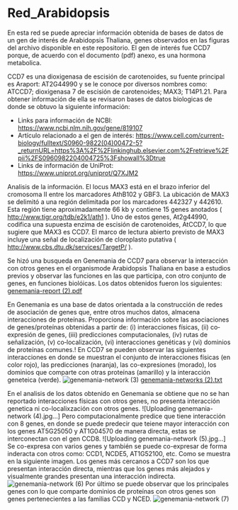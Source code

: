 # Red_Arabidopsis
En esta red se puede apreciar información obtenida de bases de datos de un gen de interés de Arabidopsis Thaliana, genes observados en las figuras del archivo disponible en este repositorio.
El gen de interés fue  CCD7 porque, de acuerdo con el documento (pdf) anexo, es una hormona metabolica. 

CCD7 es una dioxigenasa de escisión de carotenoides, su fuente principal es Araport: AT2G44990 y se le conoce por diversos nombres como: ATCCD7; dioxigenasa 7 de escisión de carotenoides; MAX3; T14P1.21.
Para obtener información de ella se revisaron bases de datos biologicas de donde se obtuvo la siguiente información:
- Links para información de NCBI: https://www.ncbi.nlm.nih.gov/gene/819107
- Artículo relacionado a el gen de interés: https://www.cell.com/current-biology/fulltext/S0960-9822(04)00472-5?_returnURL=https%3A%2F%2Flinkinghub.elsevier.com%2Fretrieve%2Fpii%2FS0960982204004725%3Fshowall%3Dtrue
- Links de información de UniProt: https://www.uniprot.org/uniprot/Q7XJM2

Analisis de la información.
El locus MAX3 está en el brazo inferior del cromosoma II entre los marcadores AthB102 y GBF3. La ubicación de MAX3 se delimitó a una región delimitada por los marcadores 442327 y 442610. Esta región tiene aproximadamente 66 kb y contiene 15 genes anotados ( http://www.tigr.org/tdb/e2k1/ath1 ). Uno de estos genes, At2g44990, codifica una supuesta enzima de escisión de carotenoides, AtCCD7, lo que sugiere que MAX3 es CCD7.
El marco de lectura abierto previsto de MAX3 incluye una señal de localización de cloroplasto putativa ( http://www.cbs.dtu.dk/services/TargetP/ ).

Se hizó una busqueda en Genemania de CCD7 para observar la interacción con otros genes en el organismode Arabidopsis Thaliana en base a estudios previos y observar las funciones en las que participa, con otro conjunto de genes, en funciones biolóicas. 
Los datos obtenidos fueron los siguientes: [genemania-report (2).pdf](https://github.com/Miroslava2082/Red_Arabidopsis/files/6722464/genemania-report.2.pdf)

En Genemania es una base de datos orientada a la construcción de redes de asociación de genes que, entre otros muchos datos, almacena interacciones de proteínas. Proporciona  información  sobre  las  asociaciones  de  genes/proteínas obtenidas a  partir  de: (i)  interacciones  físicas, (ii)  co‐expresión  de genes, (iii)  predicciones computacionales, (iv) rutas de señalización, (v) co‐localización, (vi) interacciones genéticas y (vi) dominios de proteínas comunes.!
En CCD7 se pueden observar las siguientes interacciones en donde se muestran el conjunto de interacciones físicas (en color rojo), las predicciones (naranja), las co-expresiones (morado), los dominios que comparte con otras proteínas (amarillo) y la interacción geneteica (verde).
![genemania-network (3)](https://user-images.githubusercontent.com/85301570/123563655-88bd7900-d77b-11eb-9f7a-db6fdf50aebb.jpg)
[genemania-networks (2).txt](https://github.com/Miroslava2082/Red_Arabidopsis/files/6722503/genemania-networks.2.txt)
 
En el analisis de los datos obtenido en Genemania se obtiene que no se han reportado interacciones físicas con otros genes, no presenta interacción genetica ni co-localixzación con otros genes.
![Uploading genemania-network (4).jpg…]
Pero computacionalmente predice que tiene interacción con 8 genes, en donde se puede predecir que teiene mayor interacción con los genes AT5G25050 y AT1G04570 de manera directa, estas se interconectan con el gen CCD8.
![Uploading genemania-network (5).jpg…]
Se co-expresa con varios genes y también se puede co-expresar de forma inderacta con otros como: CCD1, NCDE5, AT1G52100, etc. Como se muestra en la siguiente imagen. Los genes más cercanos a CCD7 son los que presentan interacción directa, mientras que los genes más alejados y visualmente grandes presentan una interacción indirecta.
![genemania-network (6)](https://user-images.githubusercontent.com/85301570/123564221-22862580-d77e-11eb-89a3-13e7151cd9ad.jpg)
Por último se puede observar que los principales genes con lo que comparte dominios de proteínas con otros genes son genes pertenecientes a las familias CCD y NCED.
![genemania-network (7)](https://user-images.githubusercontent.com/85301570/123564368-d4255680-d77e-11eb-9d58-ae1f53997fee.jpg)

